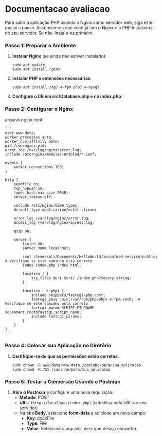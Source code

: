 # Documentacao avaliacao


Para subir a aplicação PHP usando o Nginx como servidor web, siga este passo a passo. Assumiremos que você já tem o Nginx e o PHP instalados no seu servidor. Se não, instale-os primeiro.

### Passo 1: Preparar o Ambiente

1. **Instalar Nginx** (se ainda não estiver instalado):
    
    ```
    sudo apt update
    sudo apt install nginx
    ```
2. **Instalar PHP e extensões necessárias**:
    
    ```
    sudo apt install php7.4-fpm php7.4-mysql
    ```

3. **Configure o DB em src/Database.php e no index.php**:

### Passo 2: Configurar o Nginx
arquivo nginx.conf

    ```
    user www-data;
    worker_processes auto;
    worker_cpu_affinity auto;
    pid /run/nginx.pid;
    error_log /var/log/nginx/error.log;
    include /etc/nginx/modules-enabled/*.conf;

    events {
        worker_connections 768;
    }

    http {
        sendfile on;
        tcp_nopush on;
        types_hash_max_size 2048;
        server_tokens off;
    
        include /etc/nginx/mime.types;
        default_type application/octet-stream;
    
        error_log /var/log/nginx/error.log;
        access_log /var/log/nginx/access.log;
    
        gzip on;

        server {
            listen 80;
            server_name localhost;
    
            root /home/kali/Documents/HelloWorld/inovafood-service/public;  # Verifique se este caminho está correto
            index index.php index.html;
    
            location / {
                try_files $uri $uri/ /index.php?$query_string;
            }
    
            location ~ \.php$ {
                include snippets/fastcgi-php.conf;
                fastcgi_pass unix:/var/run/php/php7.4-fpm.sock;  # Verifique se este caminho está correto
                fastcgi_param SCRIPT_FILENAME $document_root$fastcgi_script_name;
                include fastcgi_params;
            }
        }
    }
    ```


### Passo 4: Colocar sua Aplicação no Diretório

1. **Certifique-se de que as permissões estão corretas**:
    
    ```
    sudo chown -R www-data:www-data /caminho/para/sua_aplicacao
    sudo chmod -R 755 /caminho/para/sua_aplicacao
    ```
### Passo 5: Testar a Conversão Usando o Postman

1. **Abra o Postman** e configure uma nova requisição:
    - **Método**: POST
    - **URL**: `(http://localhost/index.php)` (substitua pelo URL do seu servidor)
    - Na aba **Body**, selecione **form-data** e adicione um novo campo:
        - **Key**: docxFile
        - **Type**: File
        - **Value**: Selecione o arquivo `.docx` que deseja converter.

